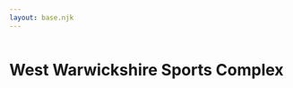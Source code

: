 ```yaml
---
layout: base.njk
---
```


<main id="main" tabindex="-1">
  <a href="/" title="Back to westwarwicks.club">
    <picture>
      <img src="/favicon-180.png" alt="" />
    </picture>
  </a>
  <h1>West Warwickshire Sports Complex</h1>
  <!-- <h2 title="West Warwickshire Sports Complex">WWSC</h2> -->
</main>
